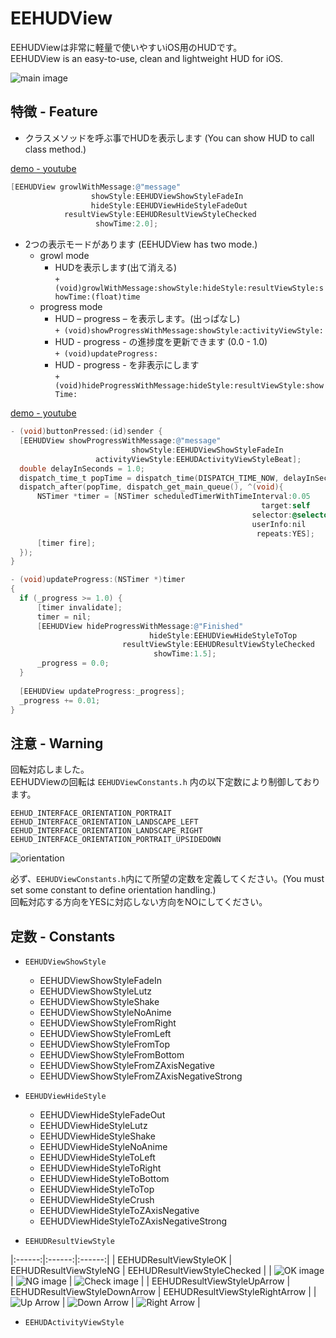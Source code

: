 EEHUDView
=========================

EEHUDViewは非常に軽量で使いやすいiOS用のHUDです。  
EEHUDView is an easy-to-use, clean and lightweight HUD for iOS.  

![main image](https://lh5.googleusercontent.com/-D4prt2WDrv0/T902ENPr9OI/AAAAAAAAAPE/vfjaHdjztzA/s800/120617-0002.png)  

特徴 - Feature
-----------------  
* クラスメソッドを呼ぶ事でHUDを表示します (You can show HUD to call class method.)  

[demo - youtube](http://youtu.be/QcRMokpS_3E "growl")  

``` objective-c 
[EEHUDView growlWithMessage:@"message"
   	              showStyle:EEHUDViewShowStyleFadeIn
       	          hideStyle:EEHUDViewHideStyleFadeOut
       	    resultViewStyle:EEHUDResultViewStyleChecked
       	           showTime:2.0];
```      

* 2つの表示モードがあります (EEHUDView has two mode.)  
    * growl mode  
        * HUDを表示します(出て消える)  
    	```+ (void)growlWithMessage:showStyle:hideStyle:resultViewStyle:showTime:(float)time```  
    * progress mode  
    	* HUD – progress – を表示します。(出っぱなし)  
 		```+ (void)showProgressWithMessage:showStyle:activityViewStyle:```  
 		* HUD - progress - の進捗度を更新できます (0.0 - 1.0)  
		```+ (void)updateProgress:```  
		* HUD - progress - を非表示にします  
		```+ (void)hideProgressWithMessage:hideStyle:resultViewStyle:showTime:```  

[demo - youtube](http://youtu.be/bTrCc9xvzPE "progress")  

``` objective-c
- (void)buttonPressed:(id)sender {
  [EEHUDView showProgressWithMessage:@"message"
                           showStyle:EEHUDViewShowStyleFadeIn
                   activityViewStyle:EEHUDActivityViewStyleBeat];
  double delayInSeconds = 1.0;
  dispatch_time_t popTime = dispatch_time(DISPATCH_TIME_NOW, delayInSeconds * NSEC_PER_SEC);
  dispatch_after(popTime, dispatch_get_main_queue(), ^(void){
      NSTimer *timer = [NSTimer scheduledTimerWithTimeInterval:0.05
                                                        target:self
                                                      selector:@selector(updateProgress:)
                                                      userInfo:nil
                                                       repeats:YES];
      [timer fire];
  });
}

- (void)updateProgress:(NSTimer *)timer
{
  if (_progress >= 1.0) {
      [timer invalidate];
      timer = nil;
      [EEHUDView hideProgressWithMessage:@"Finished"
                               hideStyle:EEHUDViewHideStyleToTop
                         resultViewStyle:EEHUDResultViewStyleChecked
                                showTime:1.5];
      _progress = 0.0;
  }
    
  [EEHUDView updateProgress:_progress];
  _progress += 0.01;
}
```

注意 - Warning  
-------------------
回転対応しました。  
EEHUDViewの回転は `EEHUDViewConstants.h` 内の以下定数により制御しております。  

`EEHUD_INTERFACE_ORIENTATION_PORTRAIT`  
`EEHUD_INTERFACE_ORIENTATION_LANDSCAPE_LEFT`  
`EEHUD_INTERFACE_ORIENTATION_LANDSCAPE_RIGHT`  
`EEHUD_INTERFACE_ORIENTATION_PORTRAIT_UPSIDEDOWN`  

![orientation](https://lh5.googleusercontent.com/-a3EKZnX5_Z0/T901FC4HHXI/AAAAAAAAAOw/5YLlz-_waJ4/s800/120617-0001.png)  

必ず、`EEHUDViewConstants.h`内にて所望の定数を定義してください。(You must set some constant to define orientation handling.)  
回転対応する方向をYESに対応しない方向をNOにしてください。  


定数 - Constants  
-------------------
* `EEHUDViewShowStyle`  
    * EEHUDViewShowStyleFadeIn  
    * EEHUDViewShowStyleLutz  
    * EEHUDViewShowStyleShake  
    * EEHUDViewShowStyleNoAnime  
    * EEHUDViewShowStyleFromRight  
    * EEHUDViewShowStyleFromLeft  
    * EEHUDViewShowStyleFromTop  
    * EEHUDViewShowStyleFromBottom  
    * EEHUDViewShowStyleFromZAxisNegative  
    * EEHUDViewShowStyleFromZAxisNegativeStrong  

* `EEHUDViewHideStyle`  
    * EEHUDViewHideStyleFadeOut  
    * EEHUDViewHideStyleLutz  
    * EEHUDViewHideStyleShake  
    * EEHUDViewHideStyleNoAnime  
    * EEHUDViewHideStyleToLeft  
    * EEHUDViewHideStyleToRight  
    * EEHUDViewHideStyleToBottom  
    * EEHUDViewHideStyleToTop  
    * EEHUDViewHideStyleCrush  
    * EEHUDViewHideStyleToZAxisNegative  
    * EEHUDViewHideStyleToZAxisNegativeStrong  

* `EEHUDResultViewStyle`  
  
|:------:|:------:|:------:|
| EEHUDResultViewStyleOK | EEHUDResultViewStyleNG | EEHUDResultViewStyleChecked |
| ![OK image][ok] | ![NG image][ng] | ![Check image][check] |
| EEHUDResultViewStyleUpArrow | EEHUDResultViewStyleDownArrow | EEHUDResultViewStyleRightArrow |
| ![Up Arrow][up_arrow] | ![Down Arrow][down_arrow] | ![Right Arrow][right_arrow] |


* `EEHUDActivityViewStyle`  



[ok]: https://lh6.googleusercontent.com/-D4TQoDbF60g/T6OIllIAN2I/AAAAAAAAALA/WjTrCnVsiWM/s800/001_OK.png "OK icon"  
[ng]: https://lh5.googleusercontent.com/-lxzV7SXuv8g/T6OIlv0jVdI/AAAAAAAAAK8/RXd56F5JqAE/s800/002_NG.png "NG icon"  
[check]: https://lh6.googleusercontent.com/-aAVm3jgPHHQ/T6OIlnZoCzI/AAAAAAAAALM/YVM6CwynwuM/s800/003_Checked.png "Check icon"  
[up_arrow]: https://lh4.googleusercontent.com/-iCXoYP753KY/T6OImLcYgqI/AAAAAAAAALE/8genv0PcDRk/s800/004_UpArrow.png "Up Arrow icon"  
[down_arrow]: https://lh5.googleusercontent.com/-F9HMjYUACjw/T6OIsXkIzNI/AAAAAAAAAL8/qt13-lCnDiM/s800/005_DownArrow.png "Down Arrow icon"  
[right_arrow]: https://lh3.googleusercontent.com/-2TAnHqO4YKM/T6OIrNlHVII/AAAAAAAAAL0/T7sbDEJ-UB4/s800/006_RightArrow.png "Right Arrow icon"  

